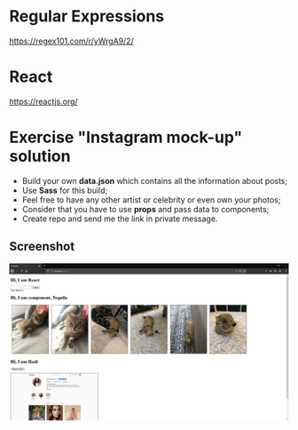 # Regular Expressions

https://regex101.com/r/yWrgA9/2/

# React

https://reactjs.org/

# Exercise "Instagram mock-up" solution

- Build your own **data.json** which contains all the information about posts;
- Use **Sass** for this build;
- Feel free to have any other artist or celebrity or even own your photos;
- Consider that you have to use **props** and pass data to components;
- Create repo and send me the link in private message.

## Screenshot

![screenshot](./public/img/screenshot.png)